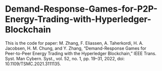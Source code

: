 # Demand-Response-Games-for-P2P-Energy-Trading-with-Hyperledger-Blockchain
This is the code for paper: 
M. Zhang, F. Eliassen, A. Taherkordi, H. A. Jacobsen, H. M. Chung, and Y. Zhang, “Demand-Response Games for Peer-to-Peer Energy Trading with the Hyperledger Blockchain,” IEEE Trans. Syst. Man Cybern. Syst., vol. 52, no. 1, pp. 19–31, 2022, doi: 10.1109/TSMC.2021.3111135.


